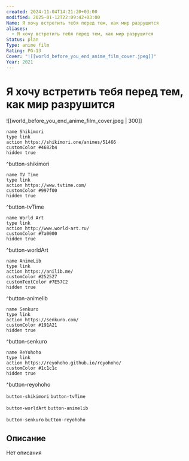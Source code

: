 ```yaml
---
created: 2024-11-04T14:21:20+03:00
modified: 2025-01-12T22:09:42+03:00
Name: Я хочу встретить тебя перед тем, как мир разрушится
aliases:
  - Я хочу встретить тебя перед тем, как мир разрушится
Status: plan
Type: anime film
Rating: PG-13
Cover: "![[world_before_you_end_anime_film_cover.jpeg]]"
Year: 2021
---
```


# Я хочу встретить тебя перед тем, как мир разрушится

![[world_before_you_end_anime_film_cover.jpeg | 300]]

```button
name Shikimori
type link
action https://shikimori.one/animes/51466
customColor #4682b4
hidden true
```
^button-shikimori

```button
name TV Time
type link
action https://www.tvtime.com/
customColor #997f00
hidden true
```
^button-tvTime

```button
name World Art
type link
action http://www.world-art.ru/
customColor #7a0000
hidden true
```
^button-worldArt

```button
name AnimeLib
type link
action https://anilib.me/
customColor #252527
customTextColor #7E57C2
hidden true
```
^button-animelib

```button
name Senkuro
type link
action https://senkuro.com/
customColor #191A21
hidden true
```
^button-senkuro

```button
name ReYohoho
type link
action https://reyohoho.github.io/reyohoho/
customColor #1c1c1c
hidden true
```
^button-reyohoho

`button-shikimori` `button-tvTime`

`button-worldArt` `button-animelib`

`button-senkuro` `button-reyohoho`

## Описание

Нет описания
